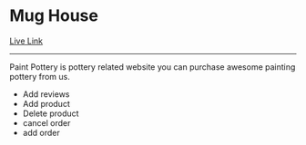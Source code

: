 <h1>Mug House</h1>
<a href="https://paint-pottery.web.app/">Live Link</a>
<hr>
<p>Paint Pottery is pottery related website you can purchase awesome painting pottery from us.</p>
<ul>
    <li>Add reviews</li>
    <li>Add product</li>
    <li>Delete product</li>
    <li>cancel order</li>
    <li>add order</li>
</ul>